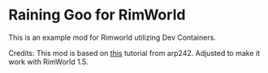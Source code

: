 # Raining Goo for RimWorld

This is an example mod for Rimworld utilizing Dev Containers.


Credits: 
This mod is based on [this](https://www.arp242.net/rimworld-mod-linux.html) tutorial from arp242.
Adjusted to make it work with RimWorld 1.5.